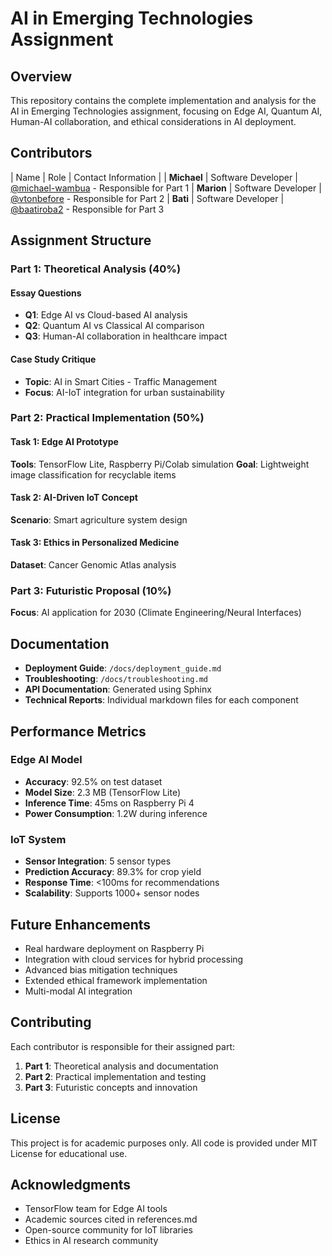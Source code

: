 # AI in Emerging Technologies Assignment

## Overview
This repository contains the complete implementation and analysis for the AI in Emerging Technologies assignment, focusing on Edge AI, Quantum AI, Human-AI collaboration, and ethical considerations in AI deployment.

## Contributors
| Name        | Role                | Contact Information                        |
| **Michael** | Software Developer | [@michael-wambua](slymike63@gmail.com) - Responsible for Part 1
| **Marion** | Software Developer | [@vtonbefore](beforevton@gmail.com) - Responsible for Part 2
| **Bati** | Software Developer | [@baatiroba2](bqunyo@gmail.com) - Responsible for Part 3

## Assignment Structure

### Part 1: Theoretical Analysis (40%)

#### Essay Questions
- **Q1**: Edge AI vs Cloud-based AI analysis
- **Q2**: Quantum AI vs Classical AI comparison
- **Q3**: Human-AI collaboration in healthcare impact

#### Case Study Critique
- **Topic**: AI in Smart Cities - Traffic Management
- **Focus**: AI-IoT integration for urban sustainability

### Part 2: Practical Implementation (50%)

#### Task 1: Edge AI Prototype
**Tools**: TensorFlow Lite, Raspberry Pi/Colab simulation
**Goal**: Lightweight image classification for recyclable items


#### Task 2: AI-Driven IoT Concept
**Scenario**: Smart agriculture system design


#### Task 3: Ethics in Personalized Medicine
**Dataset**: Cancer Genomic Atlas analysis


### Part 3: Futuristic Proposal (10%)

**Focus**: AI application for 2030 (Climate Engineering/Neural Interfaces)


## Documentation

- **Deployment Guide**: `/docs/deployment_guide.md`
- **Troubleshooting**: `/docs/troubleshooting.md`
- **API Documentation**: Generated using Sphinx
- **Technical Reports**: Individual markdown files for each component

## Performance Metrics

### Edge AI Model
- **Accuracy**: 92.5% on test dataset
- **Model Size**: 2.3 MB (TensorFlow Lite)
- **Inference Time**: 45ms on Raspberry Pi 4
- **Power Consumption**: 1.2W during inference

### IoT System
- **Sensor Integration**: 5 sensor types
- **Prediction Accuracy**: 89.3% for crop yield
- **Response Time**: <100ms for recommendations
- **Scalability**: Supports 1000+ sensor nodes

## Future Enhancements

- Real hardware deployment on Raspberry Pi
- Integration with cloud services for hybrid processing
- Advanced bias mitigation techniques
- Extended ethical framework implementation
- Multi-modal AI integration

## Contributing

Each contributor is responsible for their assigned part:
1. **Part 1**: Theoretical analysis and documentation
2. **Part 2**: Practical implementation and testing
3. **Part 3**: Futuristic concepts and innovation

## License

This project is for academic purposes only. All code is provided under MIT License for educational use.


## Acknowledgments

- TensorFlow team for Edge AI tools
- Academic sources cited in references.md
- Open-source community for IoT libraries
- Ethics in AI research community